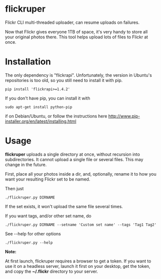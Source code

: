 flickruper
===========

Flickr CLI multi-threaded uploader, can resume uploads on failures.

Now that Flickr gives everyone 1TB of space, it's very handy to store all
your original photos there. This tool helps upload lots of files to Flickr at
once.

Installation
============

The only dependency is "flickrapi". Unfortunately, the version in Ubuntu's repositories
is too old, so you still need to install it with pip.

    pip install 'flickrapi>=1.4.2'

If you don't have pip, you can install it with
    
    sudo apt-get install python-pip
    
if on Debian/Ubuntu, or follow the instructions here
http://www.pip-installer.org/en/latest/installing.html

Usage
=====

**flickruper** uploads a single directory at once, without recursion into
subdirectories. It cannot upload a single file or several files. This may
change in the future.

First, place all your photos inside a dir, and, optionally,
rename it to how you want your resulting Flickr set to be named.

Then just

    ./flickruper.py DIRNAME
    
If the set exists, it won't upload the same file several times.
    
If you want tags, and/or other set name, do

    ./flickruper.py DIRNAME --setname 'Custom set name' --tags 'Tag1 Tag2'
    
See --help for other options
    
    ./flickruper.py --help

**Note:**

At first launch, flickruper requires a browser to get a token. If you want to use it on a headless server,
launch it first on your desktop, get the token, and copy the **~/.flickr** directory to your server.
